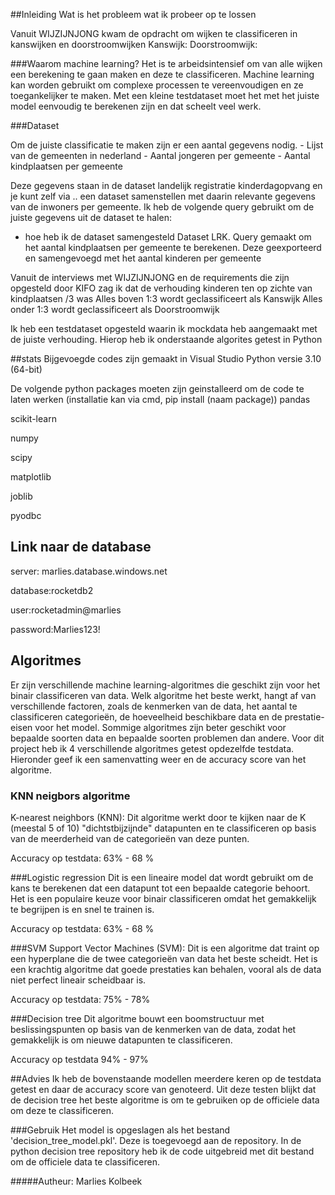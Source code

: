 ##Inleiding
Wat is het probleem wat ik probeer op te lossen

Vanuit WIJZIJNJONG kwam de opdracht om wijken te classificeren in kanswijken en doorstroomwijken
Kanswijk:
Doorstroomwijk:

###Waarom machine learning?
Het is te arbeidsintensief om van alle wijken een berekening te gaan maken en deze te classificeren. 
Machine learning kan worden gebruikt om complexe processen te vereenvoudigen en ze toegankelijker te maken.
Met een kleine testdataset moet het met het juiste model eenvoudig te berekenen zijn en dat scheelt veel werk. 

###Dataset

Om de juiste classificatie te maken zijn er een aantal gegevens nodig.
    - Lijst van de gemeenten in nederland
    - Aantal jongeren per gemeente
    - Aantal kindplaatsen per gemeente

Deze gegevens staan in de dataset landelijk registratie kinderdagopvang en je kunt zelf via .. een dataset samenstellen met daarin relevante gegevens van de inwoners per gemeente. 
Ik heb de volgende query gebruikt om de juiste gegevens uit de dataset te halen:

- hoe heb ik de dataset samengesteld
Dataset LRK. Query gemaakt om het aantal kindplaatsen per gemeente te berekenen. 
Deze geexporteerd en samengevoegd met het aantal kinderen per gemeente

Vanuit de interviews met WIJZIJNJONG en de requirements die zijn opgesteld door KIFO zag ik dat de verhouding kinderen ten op zichte van kindplaatsen /3 was
Alles boven 1:3 wordt geclassificeert als Kanswijk
Alles onder 1:3 wordt geclassificeert als Doorstroomwijk

Ik heb een testdataset opgesteld waarin ik mockdata heb aangemaakt met de juiste verhouding. Hierop heb ik onderstaande algorites getest in Python

##stats
Bijgevoegde codes zijn gemaakt in Visual Studio
Python versie 3.10 (64-bit)

De volgende python packages moeten zijn geinstalleerd om de code te laten werken
(installatie kan via cmd, pip install (naam package))
pandas

scikit-learn 

numpy 

scipy 

matplotlib

joblib

pyodbc

## Link naar de database
server: marlies.database.windows.net

database:rocketdb2

user:rocketadmin@marlies

password:Marlies123!

## Algoritmes
Er zijn verschillende machine learning-algoritmes die geschikt zijn voor het binair classificeren van data.
Welk algoritme het beste werkt, hangt af van verschillende factoren, zoals de kenmerken van de data, 
het aantal te classificeren categorieën, de hoeveelheid beschikbare data en de prestatie-eisen voor het model. 
Sommige algoritmes zijn beter geschikt voor bepaalde soorten data en bepaalde soorten problemen dan andere.
Voor dit project heb ik 4 verschillende algoritmes getest opdezelfde testdata. Hieronder geef ik een samenvatting weer en de accuracy score van het algoritme.

### KNN neigbors algoritme
K-nearest neighbors (KNN): Dit algoritme werkt door te kijken naar de K (meestal 5 of 10) "dichtstbijzijnde" datapunten
en te classificeren op basis van de meerderheid van de categorieën van deze punten.

Accuracy op testdata: 63% - 68 %

###Logistic regression
Dit is een lineaire model dat wordt gebruikt om de kans te berekenen dat een datapunt tot een bepaalde categorie behoort.
Het is een populaire keuze voor binair classificeren omdat het gemakkelijk te begrijpen is en snel te trainen is.

Accuracy op testdata: 63% - 68 %

###SVM
Support Vector Machines (SVM): Dit is een algoritme dat traint op een hyperplane die de twee categorieën van data het beste scheidt. 
Het is een krachtig algoritme dat goede prestaties kan behalen, vooral als de data niet perfect lineair scheidbaar is.

Accuracy op testdata: 75% - 78%

###Decision tree
Dit algoritme bouwt een boomstructuur met beslissingspunten op basis van de kenmerken van de data, 
zodat het gemakkelijk is om nieuwe datapunten te classificeren.

Accuracy op testdata 94% - 97%

##Advies
Ik heb de bovenstaande modellen meerdere keren op de testdata getest en daar de accuracy score van genoteerd.
Uit deze testen blijkt dat de decision tree het beste algoritme is om te gebruiken op de officiele data om deze te classificeren.

###Gebruik
Het model is opgeslagen als het bestand 'decision_tree_model.pkl'. Deze is toegevoegd aan de repository.
In de python decision tree repository heb ik de code uitgebreid met dit bestand om de officiele data te classificeren.

#####Autheur: Marlies Kolbeek

